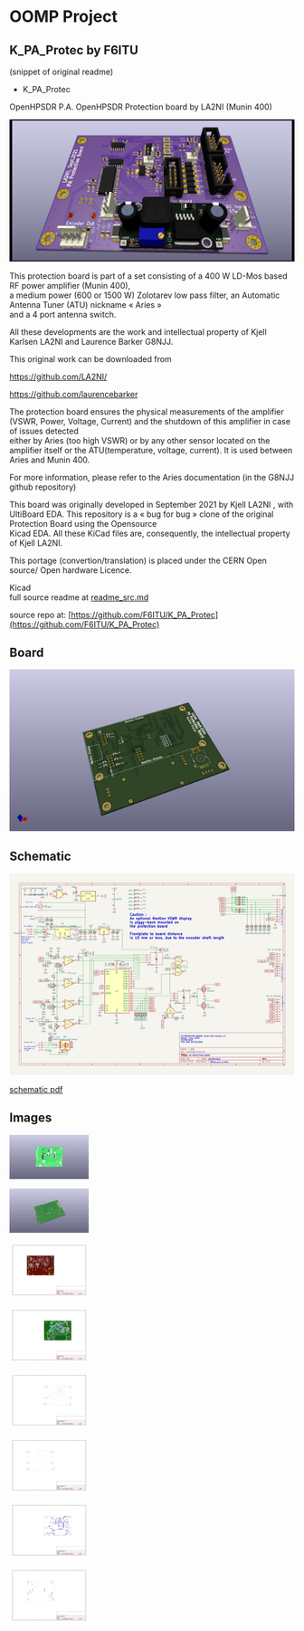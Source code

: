 # OOMP Project  
## K_PA_Protec  by F6ITU  
  
(snippet of original readme)  
  
- K_PA_Protec  
  
OpenHPSDR P.A. OpenHPSDR Protection board by LA2NI (Munin 400)  
  
  
![La carte de protection, périphérique de l'ATU Aries ](https://github.com/F6ITU/K_PA_Protec/blob/main/K_PA_Protec_down.png)  
  
  
This protection board is part of a set consisting of a 400 W LD-Mos based RF power amplifier (Munin 400),   
a medium power (600 or 1500 W) Zolotarev low pass filter, an Automatic Antenna Tuner (ATU) nickname « Aries »   
and a 4 port antenna switch.  
  
All these developments are the work and intellectual property of Kjell Karlsen LA2NI and Laurence Barker G8NJJ.  
  
This original work can be downloaded from   
  
https://github.com/LA2NI/  
  
  
https://github.com/laurencebarker  
  
The protection board ensures the physical measurements of the amplifier (VSWR, Power, Voltage, Current) and the shutdown of this amplifier in case of issues detected   
either by Aries (too high VSWR) or by any other sensor located on the amplifier itself or the ATU(temperature, voltage, current). It is used between Aries and Munin 400.   
  
For more information, please refer to the Aries documentation (in the G8NJJ github repository)  
  
  
This board was originally developed in September 2021 by Kjell LA2NI , with UltiBoard EDA. This repository is a « bug for bug » clone of the original Protection Board using the Opensource   
Kicad EDA. All these KiCad files are, consequently, the intellectual property of Kjell LA2NI.  
  
This portage (convertion/translation) is placed under the CERN Open source/ Open hardware Licence.  
  
Kicad  
  full source readme at [readme_src.md](readme_src.md)  
  
source repo at: [https://github.com/F6ITU/K_PA_Protec](https://github.com/F6ITU/K_PA_Protec)  
## Board  
  
[![working_3d.png](working_3d_600.png)](working_3d.png)  
## Schematic  
  
[![working_schematic.png](working_schematic_600.png)](working_schematic.png)  
  
[schematic pdf](working_schematic.pdf)  
## Images  
  
[![working_3D_bottom.png](working_3D_bottom_140.png)](working_3D_bottom.png)  
  
[![working_3D_top.png](working_3D_top_140.png)](working_3D_top.png)  
  
[![working_assembly_page_01.png](working_assembly_page_01_140.png)](working_assembly_page_01.png)  
  
[![working_assembly_page_02.png](working_assembly_page_02_140.png)](working_assembly_page_02.png)  
  
[![working_assembly_page_03.png](working_assembly_page_03_140.png)](working_assembly_page_03.png)  
  
[![working_assembly_page_04.png](working_assembly_page_04_140.png)](working_assembly_page_04.png)  
  
[![working_assembly_page_05.png](working_assembly_page_05_140.png)](working_assembly_page_05.png)  
  
[![working_assembly_page_06.png](working_assembly_page_06_140.png)](working_assembly_page_06.png)  

